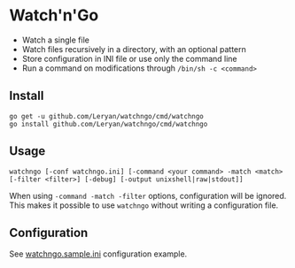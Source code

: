 # Watch'n'Go

 * Watch a single file
 * Watch files recursively in a directory, with an optional pattern
 * Store configuration in INI file or use only the command line
 * Run a command on modifications through `/bin/sh -c <command>`

## Install

```
go get -u github.com/Leryan/watchngo/cmd/watchngo
go install github.com/Leryan/watchngo/cmd/watchngo
```

## Usage

```
watchngo [-conf watchngo.ini] [-command <your command> -match <match> [-filter <filter>] [-debug] [-output unixshell|raw|stdout]]
```

When using `-command -match -filter` options, configuration will be ignored. This makes it possible to use `watchngo` without writing a configuration file.

## Configuration

See [watchngo.sample.ini](watchngo.sample.ini) configuration example.
